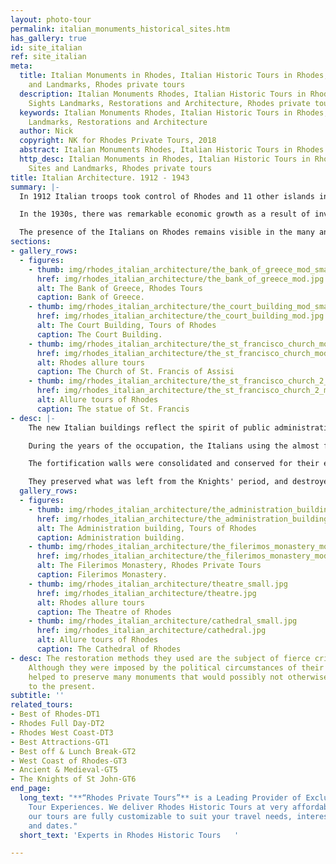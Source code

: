 ```yaml
---
layout: photo-tour
permalink: italian_monuments_historical_sites.htm
has_gallery: true
id: site_italian
ref: site_italian
meta:
  title: Italian Monuments in Rhodes, Italian Historic Tours in Rhodes, Italian Sites
    and Landmarks, Rhodes private tours
  description: Italian Monuments Rhodes, Italian Historic Tours in Rhodes, Italian
    Sights Landmarks, Restorations and Architecture, Rhodes private tours
  keywords: Italian Monuments Rhodes, Italian Historic Tours in Rhodes, Italian Sights
    Landmarks, Restorations and Architecture
  author: Nick
  copyright: NK for Rhodes Private Tours, 2018
  abstract: Italian Monuments Rhodes, Italian Historic Tours in Rhodes
  http_desc: Italian Monuments in Rhodes, Italian Historic Tours in Rhodes, Italian
    Sites and Landmarks, Rhodes private tours
title: Italian Architecture. 1912 - 1943
summary: |-
  In 1912 Italian troops took control of Rhodes and 11 other islands in the Dodecanese. They established an Italian colony known as "Isole Italiane dell'Egeo" (Italian Islands of the Aegean Sea).

  In the 1930s, there was remarkable economic growth as a result of investments made to the infrastructure of the island by the Italians. They continued to occupy the islands into WWII. Mussolini embarked on a program of Italianization, hoping to make Rhodes a modern transportation hub that would serve as a focal point for the spread of Italian culture in the East.

  The presence of the Italians on Rhodes remains visible in the many and varied buildings constructed under their command.
sections:
- gallery_rows:
  - figures:
    - thumb: img/rhodes_italian_architecture/the_bank_of_greece_mod_small.jpg
      href: img/rhodes_italian_architecture/the_bank_of_greece_mod.jpg
      alt: The Bank of Greece, Rhodes Tours
      caption: Bank of Greece.
    - thumb: img/rhodes_italian_architecture/the_court_building_mod_small.jpg
      href: img/rhodes_italian_architecture/the_court_building_mod.jpg
      alt: The Court Building, Tours of Rhodes
      caption: The Court Building.
    - thumb: img/rhodes_italian_architecture/the_st_francisco_church_mod_small.jpg
      href: img/rhodes_italian_architecture/the_st_francisco_church_mod.jpg
      alt: Rhodes allure tours
      caption: The Church of St. Francis of Assisi
    - thumb: img/rhodes_italian_architecture/the_st_francisco_church_2_mod_small.png
      href: img/rhodes_italian_architecture/the_st_francisco_church_2_mod.jpg
      alt: Allure tours of Rhodes
      caption: The statue of St. Francis
- desc: |-
    The new Italian buildings reflect the spirit of public administration, and set new benchmarks in the urban landscape. All this public buildings are samples of a colonial policy and are closely linked to the presence of two general governors, equally active, but diametrically opposed in their choices in architecture, Mario Lago (1924-1936) and Cesare Maria De Vechi (1936-1943).

    During the years of the occupation, the Italians using the almost free local labor force, they also carried out an extensive program of restorations.

    The fortification walls were consolidated and conserved for their entire length.

    They preserved what was left from the Knights' period, and destroyed all Ottoman buildings. They reconstructed the Grand Master's Palace, the Knights' Hospital, and the Filerimos, also the Ottoman additions were removed from the ecclesiastical monuments in the town.
  gallery_rows:
  - figures:
    - thumb: img/rhodes_italian_architecture/the_administration_building_mod_small.jpg
      href: img/rhodes_italian_architecture/the_administration_building_mod.jpg
      alt: The Administration building, Tours of Rhodes
      caption: Administration building.
    - thumb: img/rhodes_italian_architecture/the_filerimos_monastery_mod_small.jpg
      href: img/rhodes_italian_architecture/the_filerimos_monastery_mod.jpg
      alt: The Filerimos Monastery, Rhodes Private Tours
      caption: Filerimos Monastery.
    - thumb: img/rhodes_italian_architecture/theatre_small.jpg
      href: img/rhodes_italian_architecture/theatre.jpg
      alt: Rhodes allure tours
      caption: The Theatre of Rhodes
    - thumb: img/rhodes_italian_architecture/cathedral_small.jpg
      href: img/rhodes_italian_architecture/cathedral.jpg
      alt: Allure tours of Rhodes
      caption: The Cathedral of Rhodes
- desc: The restoration methods they used are the subject of fierce criticism today.
    Although they were imposed by the political circumstances of their day, they nevertheless
    helped to preserve many monuments that would possibly not otherwise have survived
    to the present.
subtitle: ''
related_tours:
- Best of Rhodes-DT1
- Rhodes Full Day-DT2
- Rhodes West Coast-DT3
- Best Attractions-GT1
- Best off & Lunch Break-GT2
- West Coast of Rhodes-GT3
- Ancient & Medieval-GT5
- The Knights of St John-GT6
end_page:
  long_text: "**“Rhodes Private Tours”** is a Leading Provider of Exclusive and Personalized
    Tour Experiences. We deliver Rhodes Historic Tours at very affordable rates. All
    our tours are fully customizable to suit your travel needs, interests, schedules,
    and dates."
  short_text: 'Experts in Rhodes Historic Tours   '

---
```

